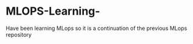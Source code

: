 # MLOPS-Learning-
Have been learning MLops so it is a continuation of the previous MLops repository
